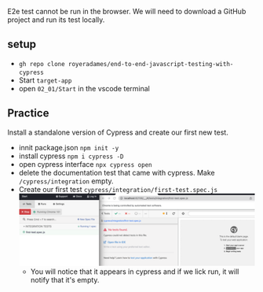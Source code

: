 E2e test cannot be run in the browser. We will need to download a GitHub project and run its test locally.



## setup
- `gh repo clone royeradames/end-to-end-javascript-testing-with-cypress`
- Start `target-app`
- open `02_01/Start` in the vscode terminal

## Practice

Install a standalone version of Cypress and create our first new test.

- innit package.json `npm init -y`
- install cypress `npm i cypress -D`
- open cypress interface `npx cypress open`
- delete the documentation test that came with cypress. Make `/cypress/integration` empty.
- Create our first test `cypress/integration/first-test.spec.js`
  ![first test](./first-test.png)
  - You will notice that it appears in cypress and if we lick run, it will notify that it's empty.